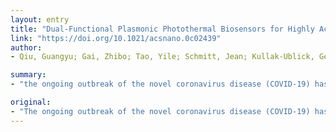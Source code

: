 ```yaml
---
layout: entry
title: "Dual-Functional Plasmonic Photothermal Biosensors for Highly Accurate Severe Acute Respiratory Syndrome Coronavirus 2 Detection"
link: "https://doi.org/10.1021/acsnano.0c02439"
author:
- Qiu, Guangyu; Gai, Zhibo; Tao, Yile; Schmitt, Jean; Kullak-Ublick, Gerd A.; Wang, Jing

summary:
- "the ongoing outbreak of the novel coronavirus disease (COVID-19) has spread globally and poses a threat to public health in more than 200 countries. Reliable laboratory diagnosis has been one of the foremost priorities for promoting public health interventions. The routinely used reverse transcription polymerase chain reaction (RT-PCR) is currently the reference method. However, it also reported a number of false-positive or -negative cases."

original:
- "The ongoing outbreak of the novel coronavirus disease (COVID-19) has spread globally and poses a threat to public health in more than 200 countries. Reliable laboratory diagnosis of the disease has been one of the foremost priorities for promoting public health interventions. The routinely used reverse transcription polymerase chain reaction (RT-PCR) is currently the reference method for COVID-19 diagnosis. However, it also reported a number of false-positive or -negative cases, especially in the early stages of the novel virus outbreak. In this work, a dual-functional plasmonic biosensor combining the plasmonic photothermal (PPT) effect and localized surface plasmon resonance (LSPR) sensing transduction provides an alternative and promising solution for the clinical COVID-19 diagnosis. The two-dimensional gold nanoislands (AuNIs) functionalized with complementary DNA receptors can perform a sensitive detection of the selected sequences from severe acute respiratory syndrome coronavirus 2 (SARS-CoV-2) through nucleic acid hybridization. For better sensing performance, the thermoplasmonic heat is generated on the same AuNIs chip when illuminated at their plasmonic resonance frequency. The localized PPT heat is capable to elevate the in situ hybridization temperature and facilitate the accurate discrimination of two similar gene sequences. Our dual-functional LSPR biosensor exhibits a high sensitivity toward the selected SARS-CoV-2 sequences with a lower detection limit down to the concentration of 0.22 pM and allows precise detection of the specific target in a multigene mixture. This study gains insight into the thermoplasmonic enhancement and its applicability in the nucleic acid tests and viral disease diagnosis."
---
```


